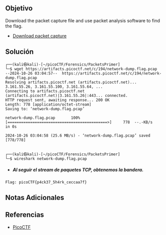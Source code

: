 ## Objetivo
Download the packet capture file and use packet analysis software to find the flag.

- [Download packet capture](https://artifacts.picoctf.net/c/194/network-dump.flag.pcap)
## Solución
```
┌──(kali㉿kali)-[~/picoCTF/Forensics/PacketsPrimer]
└─$ wget https://artifacts.picoctf.net/c/194/network-dump.flag.pcap                                 
--2024-10-26 03:04:57--  https://artifacts.picoctf.net/c/194/network-dump.flag.pcap
Resolving artifacts.picoctf.net (artifacts.picoctf.net)... 3.161.55.26, 3.161.55.100, 3.161.55.64, ...
Connecting to artifacts.picoctf.net (artifacts.picoctf.net)|3.161.55.26|:443... connected.
HTTP request sent, awaiting response... 200 OK
Length: 778 [application/octet-stream]
Saving to: ‘network-dump.flag.pcap’

network-dump.flag.pcap       100%[============================================>]     778  --.-KB/s    in 0s      

2024-10-26 03:04:58 (25.6 MB/s) - ‘network-dump.flag.pcap’ saved [778/778]

                                                                                                                  
┌──(kali㉿kali)-[~/picoCTF/Forensics/PacketsPrimer]
└─$ wireshark network-dump.flag.pcap 
```

- ##### Al seguir el stream de paquetes TCP, obtenemos la bandera.
```
Flag: picoCTF{p4ck37_5h4rk_ceccaa7f}
```
## Notas Adicionales
## Referencias
- [PicoCTF](https://play.picoctf.org)